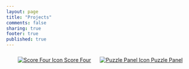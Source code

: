 ```yaml
---
layout: page
title: "Projects"
comments: false
sharing: true
footer: true
published: true
---
```

<div id="projectsdiv" style="text-align: center;">

<div style="display: inline-block; margin: 10px;">
<a class="projectslink" title="Score Four" href="/projects/score-four" title="Score Four">
<img src="/images/scorefourIcon.png" alt="Score Four Icon" />
Score Four</a>
</div>

<div style="display: inline-block; margin: 10px;">
<a class="projectslink" title="Puzzle Panel" href="/projects/puzzle-panel" title="Puzzle Panel">
<img src="/images/ppIcon.png" alt="Puzzle Panel Icon" />
Puzzle Panel</a>
</div>

</div>
